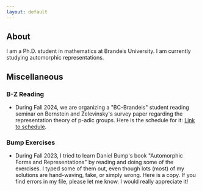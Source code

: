 ```yaml
---
layout: default
---
```





## About

I am a Ph.D. student in mathematics at Brandeis University. I am currently studying automorphic representations.

## Miscellaneous

### B-Z Reading
- During Fall 2024, we are organizing a "BC-Brandeis" student reading seminar on Bernstein and Zelevinsky's survey paper regarding the representation theory of p-adic groups. Here is the schedule for it: [Link to schedule](./bzf2024.html).

### Bump Exercises
- During Fall 2023, I tried to learn Daniel Bump's book "Automorphic Forms and Representations" by reading and doing some of the exercises. I typed some of them out, even though lots (most) of my solutions are hand-waving, fake, or simply wrong. Here is a copy. If you find errors in my file, please let me know. I would really appreciate it!
